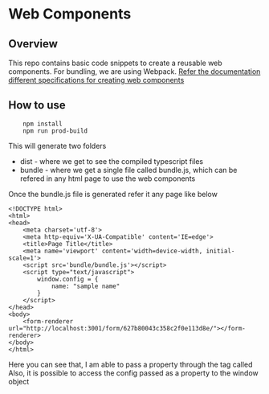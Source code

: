 # Web Components
## Overview
This repo contains basic code snippets to create a reusable web components. For bundling, we are using Webpack. [Refer the documentation different specifications for creating web components](https://www.webcomponents.org/specs)

## How to use
```
    npm install
    npm run prod-build
```
This will generate two folders
- dist - where we get to see the compiled typescript files
- bundle - where we get a single file called bundle.js, which can be refered in any html page to use the web components

Once the bundle.js file is generated refer it any page like below 
```
<!DOCTYPE html>
<html>
<head>
    <meta charset='utf-8'>
    <meta http-equiv='X-UA-Compatible' content='IE=edge'>
    <title>Page Title</title>
    <meta name='viewport' content='width=device-width, initial-scale=1'> 
    <script src='bundle/bundle.js'></script>
    <script type="text/javascript">
        window.config = {
            name: "sample name"
        }
    </script>
</head>
<body>
    <form-renderer url="http://localhost:3001/form/627b80043c358c2f0e113d8e/"></form-renderer>
</body>
</html>
```

Here you can see that, I am able to pass a property through the tag called <form-renderer/>
Also, it is possible to access the config passed as a property to the window object


